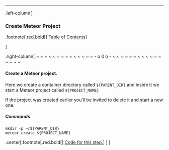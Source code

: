 ---
.left-column[
  ### Create Meteor Project
.footnote[.red.bold[] [Table of Contents](./)] 
<!-- H -->]
.right-column[
~ ~ ~ ~ ~ ~ ~ ~ ~ ~ ~ ~ ~ ~ - o 0 o - ~ ~ ~ ~ ~ ~ ~ ~ ~ ~ ~ ~ ~ ~ ~ ~

#### Create a Meteor project.

Here we create a container directory called ```${PARENT_DIR}``` and inside it we start a Meteor project called ```${PROJECT_NAME}```

If the project was created earlier you'll be invited to delete it and start a new one.
##### Commands
```terminal
mkdir -p ~/${PARENT_DIR}
meteor create ${PROJECT_NAME}
```

<!-- Code for this begins at line #123-->
<!-- B -->
.center[.footnote[.red.bold[] <a href="https://github.com/martinhbramwell/Meteor-CI-Tutorial/blob/master/Part02_UnitTestThePackage.sh#L69" target="_blank">Code for this step.</a>] ]
]
